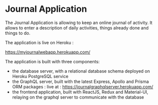 # Journal Application

The Journal Application is allowing to keep an online journal of activity. It allows to enter a description of daily activities, things already done and things to do.

The application is live on Heroku :

https://myjournalwebapp.herokuapp.com/

The application is built with three components:

- the database server, with a relational database schema deployed on Heroku PostgreSQL service
- the GraphQL server, built with the latest Express, Apollo and Prisma ORM packages : live at : https://journalgraphqlserver.herokuapp.com/
- the frontend application, built with ReactJS, Redux and Material-UI, relaying on the graphql server to communicate with the database
